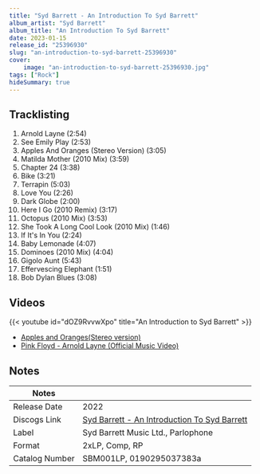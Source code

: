 ```yaml
---
title: "Syd Barrett - An Introduction To Syd Barrett"
album_artist: "Syd Barrett"
album_title: "An Introduction To Syd Barrett"
date: 2023-01-15
release_id: "25396930"
slug: "an-introduction-to-syd-barrett-25396930"
cover:
    image: "an-introduction-to-syd-barrett-25396930.jpg"
tags: ["Rock"]
hideSummary: true
---
```


## Tracklisting
1. Arnold Layne (2:54)
2. See Emily Play (2:53)
3. Apples And Oranges (Stereo Version) (3:05)
4. Matilda Mother (2010 Mix) (3:59)
5. Chapter 24 (3:38)
6. Bike (3:21)
7. Terrapin (5:03)
8. Love You (2:26)
9. Dark Globe (2:00)
10. Here I Go (2010 Remix) (3:17)
11. Octopus (2010 Mix) (3:53)
12. She Took A Long Cool Look (2010 Mix) (1:46)
13. If It's In You (2:24)
14. Baby Lemonade (4:07)
15. Dominoes (2010 Mix) (4:04)
16. Gigolo Aunt (5:43)
17. Effervescing Elephant (1:51)
18. Bob Dylan Blues (3:08)

## Videos
{{< youtube id="dOZ9RvvwXpo" title="An Introduction to Syd Barrett" >}}
- [Apples and Oranges(Stereo version)](https://www.youtube.com/watch?v=8YAdhzx8gjQ)
- [Pink Floyd - Arnold Layne (Official Music Video)](https://www.youtube.com/watch?v=H3DGpINHX5Q)

## Notes

| Notes          |             |
| ---------------| ----------- |
| Release Date   | 2022 |
| Discogs Link   | [Syd Barrett - An Introduction To Syd Barrett](https://www.discogs.com/release/25396930) |
| Label          | Syd Barrett Music Ltd., Parlophone |
| Format         | 2xLP, Comp, RP |
| Catalog Number | SBM001LP, 0190295037383a |

